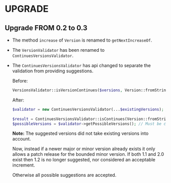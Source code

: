 UPGRADE
=======

## Upgrade FROM 0.2 to 0.3

* The method `increase` of `Version` is renamed to `getNextIncreaseOf`.

* The `VersionValidator` has been renamed to `ContinuesVersionsValidator`.

* The `ContinuesVersionsValidator` has api changed to separate the
  validation from providing suggestions.
  
  Before:

  ```php
  VersionsValidator::isVersionContinues($versions, Version::fromString('v0.2.0'), $possibleVersions);
  ```

  After:

  ```php
  $validator = new ContinuesVersionsValidator(...$existingVersions); // Expects the versions as a variadic arguments
 
  $result = ContinuesVersionsValidator::isContinues(Version::fromString('v0.2.0'));
  $possibleVersions = $validator->getPossibleVersions(); // Must be called after isContinues(), otherwise empty
  ```
   
  **Note:** The suggested versions did not take existing versions into account.

  Now, instead if a newer major or minor version already exists it only allows
  a patch release for the bounded minor version. If both 1.1 and 2.0 exist then
  1.2 is no longer suggested, nor considered an acceptable increment.
  
  Otherwise all possible suggestions are accepted.
